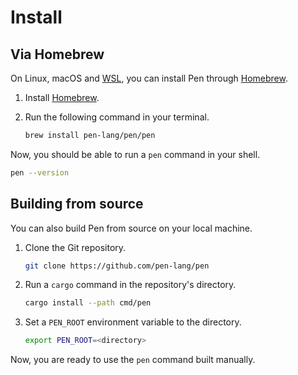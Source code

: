 # Install

## Via Homebrew

On Linux, macOS and [WSL](https://docs.microsoft.com/en-us/windows/wsl/about), you can install Pen through [Homebrew][homebrew].

1.  Install [Homebrew][homebrew].
1.  Run the following command in your terminal.

    ```sh
    brew install pen-lang/pen/pen
    ```

Now, you should be able to run a `pen` command in your shell.

```sh
pen --version
```

[homebrew]: https://brew.sh

## Building from source

You can also build Pen from source on your local machine.

1. Clone the Git repository.

   ```sh
   git clone https://github.com/pen-lang/pen
   ```

1. Run a `cargo` command in the repository's directory.

   ```sh
   cargo install --path cmd/pen
   ```

1. Set a `PEN_ROOT` environment variable to the directory.

   ```sh
   export PEN_ROOT=<directory>
   ```

Now, you are ready to use the `pen` command built manually.
